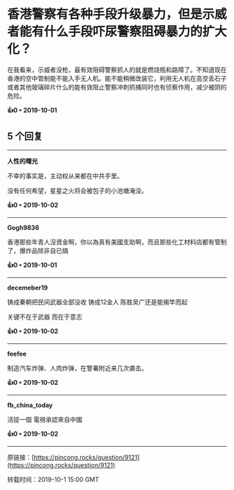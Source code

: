 # 香港警察有各种手段升级暴力，但是示威者能有什么手段吓尿警察阻碍暴力的扩大化？ 

在我看来，示威者没枪，最有效阻碍警察抓人的就是燃烧瓶和路障了。不知道现在香港的空中管制能不能入手无人机。能不能稍微改装它，利用无人机在高空丢石子或者其他玻璃碎片什么的能有效阻止警察冲刺抓捕同时也有侦察作用，减少被阴的危险。 

**👍0 • 2019-10-01**

## 5 个回复

---
**人性的曙光**

不幸的事实是，主动权从来都在中共手里。

没有任何希望，星星之火将会被包子的小池塘淹没。 

**👍0 • 2019-10-02**

---
**Gogh9836**

香港那些年青人沒資金啊，你以為真有美國支助啊，而且那些化工材料店都有管制了，爆炸品除非自已搞 

**👍0 • 2019-10-01**

---
**decemeber19**

铸成秦朝把民间武器全部没收 铸成12金人 陈胜吴广还是能揭竿而起 

关键不在于武器 而在于意志 

**👍0 • 2019-10-02**

---
**feefee**

制造汽车炸弹、人肉炸弹，在警署附近来几次袭击。 

**👍0 • 2019-10-02**

---
**fb_china_today**

活捉一個 電視承認來自中國 

**👍0 • 2019-10-02**

---
原链接：[https://pincong.rocks/question/9121](https://pincong.rocks/question/9121)

转载时间：2019-10-1 15:00 GMT
